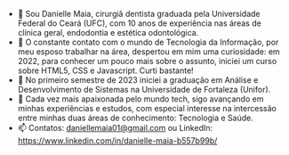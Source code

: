 - 👋 Sou Danielle Maia, cirurgiã dentista graduada pela Universidade Federal do Ceará (UFC), com 10 anos de experiência nas áreas de clínica geral, endodontia e estética odontológica.
- 👀 O constante contato com o mundo de Tecnologia da Informação, por meu esposo trabalhar na área, despertou em mim uma curiosidade: em 2022, para conhecer um pouco mais sobre o assunto, iniciei um curso sobre HTML5, CSS e Javascript. Curti bastante! 
- 🌱 No primeiro semestre de 2023 iniciei a graduação em Análise e Desenvolvimento de Sistemas na Universidade de Fortaleza (Unifor). 
- 💞️ Cada vez mais apaixonada pelo mundo tech, sigo avançando em minhas experiências e estudos, com especial interesse na intercessão entre minhas duas áreas de conhecimento: Tecnologia e Saúde.
- 📫 Contatos: daniellemaia01@gmail.com ou LinkedIn: https://www.linkedin.com/in/danielle-maia-b557b99b/

<!---
daniellemaia01/daniellemaia01 is a ✨ special ✨ repository because its `README.md` (this file) appears on your GitHub profile.
You can click the Preview link to take a look at your changes.
--->
